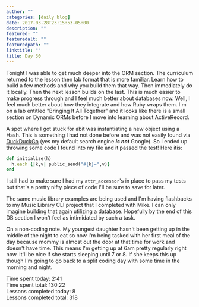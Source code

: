 ```yaml
---
author: ""
categories: [daily blog]
date: 2017-03-28T23:15:53-05:00
description: ""
featured: ""
featuredalt: ""
featuredpath: ""
linktitle: ""
title: Day 30
---
```


Tonight I was able to get much deeper into the ORM section. The curriculum returned to the lesson then lab format that is more familiar. Learn how to build a few methods and why you build them that way. Then immediately do it locally. Then the next lesson builds on the last. This is much easier to make progress through and I feel much better about databases now. Well, I feel much better about how they integrate and how Ruby wraps them. I'm on a lab entitled "Bringing It All Together" and it looks like there is a small section on Dynamic ORMs before I move into learning about ActiveRecord.

A spot where I got stuck for abit was instantiating a new object using a Hash. This is something I had not done before and was not easily found via [DuckDuckGo][1] (yes my default search engine **_is not_** Google). So I ended up throwing some code I found into my file and it passed the test! Here itis:

```ruby
def initialize(h)
  h.each {|k,v| public_send("#{k}=",v)}
end
```

I still had to make sure I had my `attr_accessor`'s in place to pass my tests but that's a pretty nifty piece of code I'll be sure to save for later.

The same music library examples are being used and I'm having flashbacks to my Music Library CLI project that I completed with Mike. I can only imagine building that again utilizing a database. Hopefully by the end of this DB section I won't feel as intimidated by such a task.

On a non-coding note. My youngest daughter hasn't been getting up in the middle of the night to eat so now I'm being tasked with her first meal of the day because mommy is almost out the door at that time for work and doesn't have time. This means I'm getting up at 6am pretty regularly right now. It'll be nice if she starts sleeping until 7 or 8. If she keeps this up though I'm going to go back to a split coding day with some time in the morning and night.

Time spent today: 2:41  
Time spent total: 130:22  
Lessons completed today: 8  
Lessons completed total: 318

[1]: https://duckduckgo.com/

